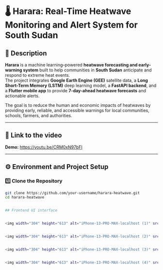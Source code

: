 # 🌡️ Harara: Real-Time Heatwave Monitoring and Alert System for South Sudan

## 🧭 Description  

**Harara** is a machine learning–powered **heatwave forecasting and early-warning system** built to help communities in **South Sudan** anticipate and respond to extreme heat events.  
The project integrates **Google Earth Engine (GEE)** satellite data, a **Long Short-Term Memory (LSTM)** deep learning model, a **FastAPI backend**, and a **Flutter mobile app** to provide **7-day-ahead heatwave forecasts** and actionable alerts.  

The goal is to reduce the human and economic impacts of heatwaves by providing early, reliable, and accessible warnings for local communities, schools, farmers, and authorities.

---

## 🔗 Link to the video  

**Demo:** https://youtu.be/CRM0xN97bFI

---

## ⚙️ Environment and Project Setup  

### 1️⃣ Clone the Repository  
```bash
git clone https://github.com/your-username/harara-heatwave.git
cd harara-heatwave


## Frontend UI interface


<img width="304" height="613" alt="iPhone-13-PRO-MAX-localhost (1)" src="https://github.com/user-attachments/assets/68fd5b62-f0bf-4b08-a488-f83e66d75ff0" />


<img width="304" height="613" alt="iPhone-13-PRO-MAX-localhost (2)" src="https://github.com/user-attachments/assets/b4633066-64da-4e5e-a5b7-704273e8cab5" />


<img width="304" height="613" alt="iPhone-13-PRO-MAX-localhost (3)" src="https://github.com/user-attachments/assets/830baca6-bc85-4067-a987-98d07da7d094" />


<img width="304" height="613" alt="iPhone-13-PRO-MAX-localhost (4)" src="https://github.com/user-attachments/assets/b90bf538-e946-4202-8031-7b6ea843ad4a" />
